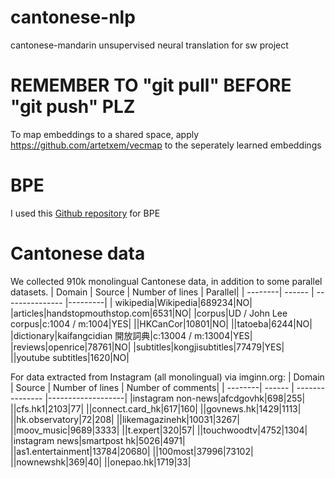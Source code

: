 # cantonese-nlp
cantonese-mandarin unsupervised neural translation for sw project

# REMEMBER TO "git pull" BEFORE "git push" PLZ

To map embeddings to a shared space, apply https://github.com/artetxem/vecmap to the seperately learned embeddings

# BPE
I used this [Github repository](https://github.com/rsennrich/subword-nmt) for BPE

# Cantonese data 
We collected 910k monolingual Cantonese data, in addition to some parallel datasets. 
| Domain  | Source | Number of lines | Parallel|
| --------| ------ | --------------- |---------|
| wikipedia|Wikipedia|689234|NO|
|articles|handstopmouthstop.com|6531|NO|
|corpus|UD / John Lee corpus|c:1004 / m:1004|YES|
||HKCanCor|10801|NO|
||tatoeba|6244|NO|
|dictionary|kaifangcidian 開放詞典|c:13004 / m:13004|YES|
|reviews|openrice|78761|NO|
|subtitles|kongjisubtitles|77479|YES|
||youtube subtitles|1620|NO|

For data extracted from Instagram (all monolingual) via imginn.org: 
| Domain  | Source | Number of lines | Number of comments|
| --------| ------ | --------------- |-------------------|
|instagram non-news|afcdgovhk|698|255|
||cfs.hk1|2103|77|
||connect.card_hk|617|160|
||govnews.hk|1429|1113|
||hk.observatory|72|208|
||likemagazinehk|10031|3267|
||moov_music|9689|3333|
||t.expert|320|57|
||touchwoodtv|4752|1304|
|instagram news|smartpost hk|5026|4971|
||as1.entertainment|13784|20680|
||100most|37996|73102|
||nownewshk|369|40|
||onepao.hk|1719|33|

